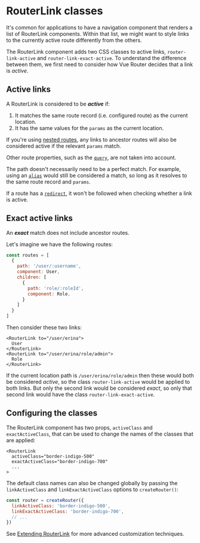 # RouterLink classes

It's common for applications to have a navigation component that renders a list of RouterLink components. Within that list, we might want to style links to the currently active route differently from the others.

The RouterLink component adds two CSS classes to active links, `router-link-active` and `router-link-exact-active`. To understand the difference between them, we first need to consider how Vue Router decides that a link is _active_.

## Active links

A RouterLink is considered to be ***active*** if:

1. It matches the same route record (i.e. configured route) as the current location.
2. It has the same values for the `params` as the current location.

If you're using [nested routes](./nested-routes), any links to ancestor routes will also be considered active if the relevant `params` match.

Other route properties, such as the [`query`](../../api/interfaces/RouteLocationNormalized#query), are not taken into account.

The path doesn't necessarily need to be a perfect match. For example, using an [`alias`](./redirect-and-alias#Alias) would still be considered a match, so long as it resolves to the same route record and `params`.

If a route has a [`redirect`](./redirect-and-alias#Redirect), it won't be followed when checking whether a link is active.

## Exact active links

An ***exact*** match does not include ancestor routes.

Let's imagine we have the following routes:

```js
const routes = [
  {
    path: '/user/:username',
    component: User,
    children: [
      {
        path: 'role/:roleId',
        component: Role,
      }
    ]
  }
]
```

Then consider these two links:

```vue-html
<RouterLink to="/user/erina">
  User
</RouterLink>
<RouterLink to="/user/erina/role/admin">
  Role
</RouterLink>
```

If the current location path is `/user/erina/role/admin` then these would both be considered _active_, so the class `router-link-active` would be applied to both links. But only the second link would be considered _exact_, so only that second link would have the class `router-link-exact-active`. 

## Configuring the classes

The RouterLink component has two props, `activeClass` and `exactActiveClass`, that can be used to change the names of the classes that are applied:

```vue-html
<RouterLink
  activeClass="border-indigo-500"
  exactActiveClass="border-indigo-700"
  ...
>
```

The default class names can also be changed globally by passing the `linkActiveClass` and `linkExactActiveClass` options to `createRouter()`:

```js
const router = createRouter({
  linkActiveClass: 'border-indigo-500',
  linkExactActiveClass: 'border-indigo-700',
  // ...
})
```

See [Extending RouterLink](../advanced/extending-router-link) for more advanced customization techniques.
